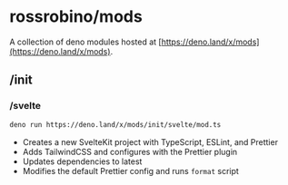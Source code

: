 # rossrobino/mods

A collection of deno modules hosted at [https://deno.land/x/mods](https://deno.land/x/mods).

## /init

### /svelte

```bash
deno run https://deno.land/x/mods/init/svelte/mod.ts
```

- Creates a new SvelteKit project with TypeScript, ESLint, and Prettier
- Adds TailwindCSS and configures with the Prettier plugin
- Updates dependencies to latest
- Modifies the default Prettier config and runs `format` script
